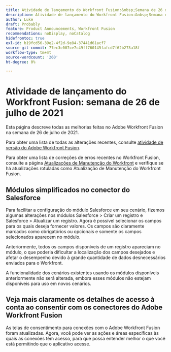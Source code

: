 ```yaml
---
title: Atividade de lançamento do Workfront Fusion:&nbsp;Semana de 26 de julho de 2021
description: Atividade de lançamento do Workfront Fusion:&nbsp;Semana de 26 de julho de 2021
author: Luke
draft: Probably
feature: Product Announcements, Workfront Fusion
recommendations: noDisplay, noCatalog
hidefromtoc: true
exl-id: b19fcd56-39e2-4f2d-9e84-37441d61acf7
source-git-commit: 77ec3c007ce7c49ff760145fafcd7f62b273a18f
workflow-type: tm+mt
source-wordcount: '260'
ht-degree: 0%

---
```


# Atividade de lançamento do Workfront Fusion: semana de 26 de julho de 2021

Esta página descreve todas as melhorias feitas no Adobe Workfront Fusion na semana de 26 de julho de 2021.

Para obter uma lista de todas as alterações recentes, consulte [atividade de versão do Adobe Workfront Fusion](/help/workfront-fusion/fusion-product-releases/fusion-release-activity.md).

Para obter uma lista de correções de erros recentes no Workfront Fusion, consulte a página [Atualizações de Manutenção do Workfront](https://experienceleague.adobe.com/docs/workfront-known-issues/releases/current-updates.html) e verifique se há atualizações rotuladas como Atualização de Manutenção do Workfront Fusion.

## Módulos simplificados no conector do Salesforce

Para facilitar a configuração do módulo Salesforce em seu cenário, fizemos algumas alterações nos módulos Salesforce > Criar um registro e Salesforce > Atualizar um registro. Agora é possível selecionar os campos para os quais deseja fornecer valores. Os campos são claramente marcados como obrigatórios ou opcionais e somente os campos selecionados aparecem no módulo.

Anteriormente, todos os campos disponíveis de um registro apareciam no módulo, o que poderia dificultar a localização dos campos desejados e afetar o desempenho devido à grande quantidade de dados desnecessários enviados para o Workfront.

A funcionalidade dos cenários existentes usando os módulos disponíveis anteriormente não será alterada, embora esses módulos não estejam disponíveis para uso em novos cenários.

## Veja mais claramente os detalhes de acesso à conta ao consentir com os conectores do Adobe Workfront Fusion

As telas de consentimento para conexões com o Adobe Workfront Fusion foram atualizadas. Agora, você pode ver as ações e áreas específicas às quais as conexões têm acesso, para que possa entender melhor o que você está permitindo que o aplicativo acesse.
